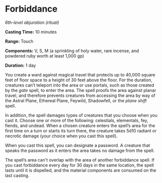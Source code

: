 <title>Forbiddance</title>

# Forbiddance

_6th-level abjuration (ritual)_

**Casting Time:** 10 minutes

**Range:** Touch

**Components:** V, S, M (a sprinkling of holy
water, rare incense, and powdered ruby worth
at least 1,000 gp)

**Duration:** 1 day

You create a ward against magical travel that
protects up to 40,000 square feet of floor
space to a height of 30 feet above the floor.
For the duration, creatures can’t teleport
into the area or use portals, such as those
created by the _gate_ spell, to enter the
area. The spell proofs the area against
planar travel, and therefore prevents
creatures from accessing the area by way of
the Astral Plane, Ethereal Plane, Feywild,
Shadowfell, or the _plane shift_
spell.

In addition, the spell damages types of
creatures that you choose when you cast it.
Choose one or more of the following:
celestials, elementals, fey, fiends, and
undead. When a chosen creature enters the
spell’s area for the first time on a turn or
starts its turn there, the creature takes
5d10 radiant or necrotic damage (your choice
when you cast this spell).

When you cast this spell, you can designate a
password. A creature that speaks the password
as it enters the area takes no damage from
the spell.

The spell’s area can't overlap with the area
of another forbiddance spell. If you cast
forbiddance every day for 30 days in the same
location, the spell lasts until it is
dispelled, and the material components are
consumed on the last casting.



